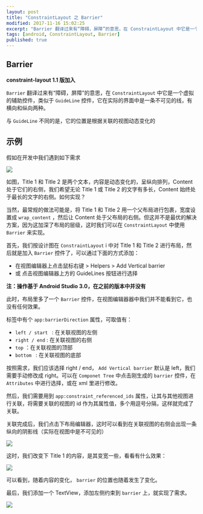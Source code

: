 ```yaml
---
layout: post
title: "ConstraintLayout 之 Barrier"
modified: 2017-11-16 15:02:25
excerpt: "Barrier 翻译过来有“障碍，屏障”的意思，在 ConstraintLayout 中它是一个虚拟的辅助控件，它可以阻止一个或者多个控件越过自己，就像一个屏障一样"
tags: [android, ConstraintLayout, Barrier]
published: true
---
```



## Barrier

**constraint-layout 1.1 版加入** 

 `Barrier` 翻译过来有“障碍，屏障”的意思，在 `ConstraintLayout` 中它是一个虚拟的辅助控件，类似于 `GuideLine` 控件，它在实际的界面中是一条不可见的线，有横向和纵向两种。

与 `GuideLine` 不同的是，它的位置是根据关联的视图动态变化的

## 示例

假如在开发中我们遇到如下需求

![](https://static.notion-static.com/8bb8ecb18f794ec8a738aec0ddb16deb/_2017-11-16_12.21.21.png)

如图，Title 1 和 Title 2 是两个文本，内容是动态变化的，呈纵向排列，Content 处于它们的右侧，我们希望无论 Title 1 或 Title 2 的文字有多长，Content 始终处于最长的文字的右侧。如何实现？

当然，最常规的做法可能是，将 Title 1 和 Title 2 用一个父布局进行包裹，宽度设置成 `wrap_content` ，然后让 Content 处于父布局的右侧。但这并不是最优的解决方案，因为这加深了布局的层级，这时我们可以在 `ConstraintLayout` 中使用 `Barrier` 来实现。

首先，我们按设计图在 `ConstraintLayout` i 中对 Title 1 和 Title 2 进行布局，然后就是加入 `Barrier` 控件了，可以通过下面的方式添加：

- 在视图编辑器上点击鼠标右键 > Helpers > Add Vertical barrier
- 或 点击视图编辑器上方的 GuideLines 按钮进行选择

 **注：操作基于 Android Studio 3.0，在之前的版本中并没有** 

此时，布局里多了一个 `Barrier` 控件，在视图编辑器器中我们并不能看到它，也没有任何效果。

标签中有个 `app:barrierDirection` 属性，可取值有：

- `left / start ` : 在关联视图的左侧
- `right / end` : 在关联视图的右侧
- `top` ：在关联视图的顶部
- `bottom ` : 在关联视图的底部

按照需求，我们应该选择 right / end， `Add Vertical barrier` 默认是 left，我们需要手动修改成 right。可以在 `Componet Tree` 中点击刚生成的 `barrier` 控件，在 `Attributes` 中进行选择，或在 xml 里进行修改。

然后，我们需要用到 `app:constraint_referenced_ids` 属性，让其与其他视图进行关联，将需要关联的视图的 id 作为其属性值，多个用逗号分隔，这样就完成了关联。

关联完成后，我们点击下布局编辑器，这时可以看到在关联视图的右侧会出现一条纵向的阴影线（实际在视图中是不可见的）

![](https://static.notion-static.com/e463d0117d8b45c280b8007b76ceba7a/_2017-11-16_1.42.48.png)

这时，我们改变下 Title 1 的内容，是其变宽一些，看看有什么效果：

![](https://static.notion-static.com/c799c28e5b7b4de182f2d3d7985d9b59/_2017-11-16_1.41.46.png)

可以看到，随着内容的变化， `barrier` 的位置也随着发生了变化。

最后，我们添加一个 TextView，添加左侧约束到 `barrier` 上，就实现了需求。

![](https://static.notion-static.com/32121928cc244e7483a1e47587567f0c/_2017-11-16_1.48.58.png)